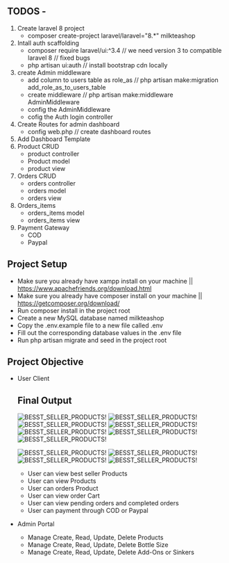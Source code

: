 ## TODOS -

1. Create laravel 8 project
    - composer create-project laravel/laravel="8.\*" milkteashop
2. Intall auth scaffolding
    - composer require laravel/ui:^3.4 // we need version 3 to compatible laravel 8 // fixed bugs
    - php artisan ui:auth // install bootstrap cdn locally
3. create Admin middleware
    - add column to users table as role_as // php artisan make:migration add_role_as_to_users_table
    - create middleware // php artisan make:middleware AdminMiddleware
    - config the AdminMiddleware
    - cofig the Auth login controller
4. Create Routes for admin dashboard
    - config web.php // create dashboard routes
5. Add Dashboard Template
6. Product CRUD
    - product controller
    - Product model
    - product view
7. Orders CRUD
    - orders controller
    - orders model
    - orders view
8. Orders_items
    - orders_items model
    - orders_items view
9. Payment Gateway
    - COD
    - Paypal

## Project Setup

-   Make sure you already have xampp install on your machine || https://www.apachefriends.org/download.html
-   Make sure you already have composer install on your machine || https://getcomposer.org/download/
-   Run composer install in the project root
-   Create a new MySQL database named milkteashop
-   Copy the .env.example file to a new file called .env
-   Fill out the corresponding database values in the .env file
-   Run php artisan migrate and seed in the project root

## Project Objective

-   User Client

    ## Final Output

    ![BESST_SELLER_PRODUCTS!](home-best-seller-products.png)
    ![BESST_SELLER_PRODUCTS!](Shop-page.png)
    ![BESST_SELLER_PRODUCTS!](single-product.png)
    ![BESST_SELLER_PRODUCTS!](cart-page.png)
    ![BESST_SELLER_PRODUCTS!](checkout-page.png)
    ![BESST_SELLER_PRODUCTS!](paypal-payment.png)
    ![BESST_SELLER_PRODUCTS!](my-order.png)

    ![BESST_SELLER_PRODUCTS!](view-orders-details.png)
    ![BESST_SELLER_PRODUCTS!](admin-dashboard.png)
    ![BESST_SELLER_PRODUCTS!](product-list.png)
    ![BESST_SELLER_PRODUCTS!](orders-list.png)

    -   User can view best seller Products
    -   User can view Products
    -   User can orders Product
    -   User can view order Cart
    -   User can view pending orders and completed orders
    -   User can payment through COD or Paypal

-   Admin Portal
    -   Manage Create, Read, Update, Delete Products
    -   Manage Create, Read, Update, Delete Bottle Size
    -   Manage Create, Read, Update, Delete Add-Ons or Sinkers
